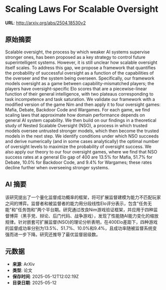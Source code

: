 # Scaling Laws For Scalable Oversight

**URL**: http://arxiv.org/abs/2504.18530v2

## 原始摘要

Scalable oversight, the process by which weaker AI systems supervise stronger
ones, has been proposed as a key strategy to control future superintelligent
systems. However, it is still unclear how scalable oversight itself scales. To
address this gap, we propose a framework that quantifies the probability of
successful oversight as a function of the capabilities of the overseer and the
system being overseen. Specifically, our framework models oversight as a game
between capability-mismatched players; the players have oversight-specific Elo
scores that are a piecewise-linear function of their general intelligence, with
two plateaus corresponding to task incompetence and task saturation. We
validate our framework with a modified version of the game Nim and then apply
it to four oversight games: Mafia, Debate, Backdoor Code and Wargames. For each
game, we find scaling laws that approximate how domain performance depends on
general AI system capability. We then build on our findings in a theoretical
study of Nested Scalable Oversight (NSO), a process in which trusted models
oversee untrusted stronger models, which then become the trusted models in the
next step. We identify conditions under which NSO succeeds and derive
numerically (and in some cases analytically) the optimal number of oversight
levels to maximize the probability of oversight success. We also apply our
theory to our four oversight games, where we find that NSO success rates at a
general Elo gap of 400 are 13.5% for Mafia, 51.7% for Debate, 10.0% for
Backdoor Code, and 9.4% for Wargames; these rates decline further when
overseeing stronger systems.


## AI 摘要

该研究提出了一个量化监督成功概率的框架，将可扩展监督建模为能力不匹配玩家之间的博弈。监督者和被监督者的能力用分段线性Elo评分表示，包含"任务无能"和"任务饱和"两个平台期。研究通过改良Nim游戏验证框架，并应用于四种监督博弈（黑手党、辩论、后门代码、战争游戏），发现了性能随AI能力变化的缩放规律。针对嵌套可扩展监督(NSO)的理论分析表明，在400Elo差距下，四种游戏的监督成功率分别为13.5%、51.7%、10.0%和9.4%，且成功率随被监督系统变强而进一步下降。研究还推导了最优监督层级数。

## 元数据

- **来源**: ArXiv
- **类型**: 论文
- **保存时间**: 2025-05-12T12:02:19Z
- **目录日期**: 2025-05-12
